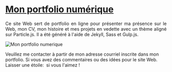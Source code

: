 # <a href="https://tonie2023.github.io/" target="_blank">Mon portfolio numérique</a>

 <p align="justify">Ce site Web sert de portfolio en ligne pour présenter ma présence sur le Web, mon CV, mon histoire et mes projets en vedette avec un thème aligné sur Particle.js. Il a été généré à l'aide de Jekyll, Sass et Gulp.js.</p>

![Mon portfolio numerique](documents/preview_portfolio.png)

Veuillez me contacter à partir de mon adresse courriel inscrite dans mon portfolio. Si vous avez des commentaires ou des idées pour le site Web. Laisser une étoile: &nbsp;si vous l'aimez !
